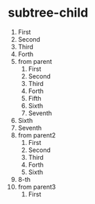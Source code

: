 # subtree-child
1. First
1. Second
1. Third
1. Forth
1. from parent
   1. First
   1. Second
   1. Third
   1. Forth
   1. Fifth
   1. Sixth
   1. Seventh
1. Sixth
1. Seventh
1. from parent2
   1. First
   1. Second
   1. Third
   1. Forth
   1. Sixth
1. 8-th
1. from parent3
   1. First